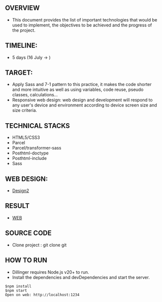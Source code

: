 ## OVERVIEW

- This document provides the list of important technologies that would be used to implement, the objectives to be achieved and the progress of the project.

## TIMELINE:

- 5 days (16 July -> )

## TARGET:

- Apply Sass and 7-1 pattern to this practice, it makes the code shorter and more intuitive as well as using variables, code reuse, pseudo classes, calculations...
- Responsive web design: web design and development will respond to any user's device and environment according to device screen size and size criteria.

## TECHNICAL STACKS

- HTML5/CSS3
- Parcel
- Parcel/transformer-sass
- Posthtml-doctype
- Posthtml-include
- Sass

## WEB DESIGN:

- [Design2](https://www.figma.com/design/HQyoouA5pR51lgPL95jVkY/Positivus-Landing-Page-Design--Community-?node-id=330-762&t=omgy401fh6Gk5NWb-0)

## RESULT

- [WEB]()

## SOURCE CODE

- Clone project : git clone git

## HOW TO RUN

- Dillinger requires Node.js v20+ to run.
- Install the dependencies and devDependencies and start the server.

```
$npm install
$npm start
Open on web: http://localhost:1234
```
